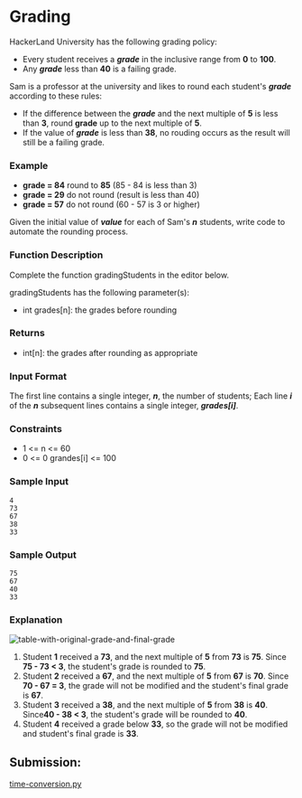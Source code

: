 # Grading

HackerLand University has the following grading policy:

- Every student receives a ***grade*** in the inclusive range from **0** to **100**.
- Any ***grade*** less than **40** is a failing grade.

Sam is a professor at the university and likes to round each student's ***grade*** according to these rules:
- If the difference between the ***grade*** and the next multiple of **5** is less than **3**, round **grade** up to the next multiple of **5**.
- If the value of ***grade*** is less than **38**, no rouding occurs as the result will still be a failing grade.

### Example

- **grade = 84** round to **85** (85 - 84 is less than 3)
- **grade = 29** do not round (result is less than 40)
- **grade = 57** do not round (60 - 57 is 3 or higher)

Given the initial value of ***value*** for each of Sam's ***n*** students, write code to automate the rounding process.

### Function Description

Complete the function gradingStudents in the editor below.

gradingStudents has the following parameter(s):

- int grades[n]: the grades before rounding

### Returns

- int[n]: the grades after rounding as appropriate 

### Input Format

The first line contains a single integer, ***n***, the number of students;
Each line ***i*** of the ***n*** subsequent lines contains a single integer, ***grades[i]***.

### Constraints

- 1 <= n <= 60
- 0 <= 0 grandes[i] <= 100

### Sample Input

~~~python3
4
73
67
38
33
~~~

### Sample Output

~~~python3
75
67
40
33
~~~

### Explanation

![table-with-original-grade-and-final-grade](https://s3.amazonaws.com/hr-challenge-images/0/1484768684-54439977a1-curving2.png)

1. Student **1** received a **73**, and the next multiple of **5** from **73** is **75**. Since **75 - 73 < 3**, the student's grade is rounded to **75**.
2. Student **2** received a **67**, and the next multiple of **5** from **67** is **70**. Since **70 - 67 = 3**, the grade will not be modified and the student's final grade is **67**.
3. Student **3** received a **38**, and the next multiple of **5** from **38** is **40**. Since**40 - 38 < 3**, the student's grade will be rounded to **40**.
4. Student **4** received a grade below **33**, so the grade will not be modified and student's final grade is **33**.


## Submission:

[time-conversion.py](https://github.com/danipishinin/HackerRank/blob/main/algorithms/grading.py)
